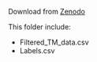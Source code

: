  Download from [Zenodo](https://doi.org/10.5281/zenodo.3357167)

This folder include:

* Filtered_TM_data.csv
* Labels.csv

